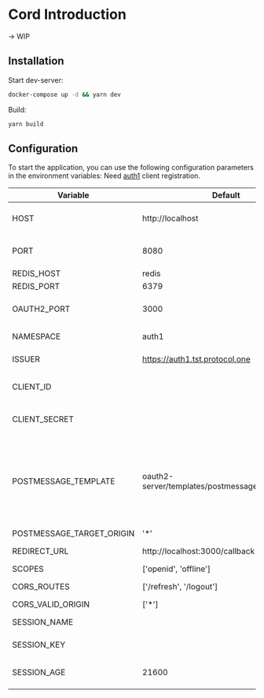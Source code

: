 # Cord Introduction
-> WIP

## Installation
Start dev-server:
```bash
docker-compose up -d && yarn dev
```

Build:
```bash
yarn build
```

## Configuration
To start the application, you can use the following configuration parameters in the environment variables:
Need [auth1](https://github.com/ProtocolONE/auth1.protocol.one) client registration.

| Variable                  | Default                                           | Description                                                                                         |
|---------------------------|---------------------------------------------------|-----------------------------------------------------------------------------------------------------|
| HOST                      | http://localhost                                  | HTTP host to listed API requests.                                                                   |
| PORT                      | 8080                                              | HTTP host to listed API requests.                                                                   |
| REDIS_HOST                | redis                                             | Redis host                                                                                          |
| REDIS_PORT                | 6379                                              | Redis port                                                                                          |
| OAUTH2_PORT               | 3000                                              | HTTP auth1 host to listed API requests.                                                             |
| NAMESPACE                 | auth1                                             | Auth1 namespace                                                                                     |
| ISSUER                    | https://auth1.tst.protocol.one                    | auth1 issuer name                                                                                   |
| CLIENT_ID                 |                                                   | Client id, registered in auth1                                                                      |
| CLIENT_SECRET             |                                                   | Client secret, registered in auth1                                                                  |
| POSTMESSAGE_TEMPLATE      | oauth2-server/templates/postmessage.html.template | Path to post message template file for post message communicating between cord host and auth1 host  |
| POSTMESSAGE_TARGET_ORIGIN | '*'                                               | CORS origin                                                                                         |
| REDIRECT_URL              | http://localhost:3000/callback                    | auth1 redirect url                                                                                  |
| SCOPES                    | ['openid', 'offline']                             | auth1 scopes                                                                                        |
| CORS_ROUTES               | ['/refresh', '/logout']                           | Allowed routes for auth1                                                                            |
| CORS_VALID_ORIGIN         | ['*']                                             | CORS origin                                                                                         |
| SESSION_NAME              |                                                   | Auth1 session name                                                                                  |
| SESSION_KEY               |                                                   | Auth1 session key                                                                                   |
| SESSION_AGE               | 21600                                             | Auth1 session age (default is 6 hours)                                                              |
